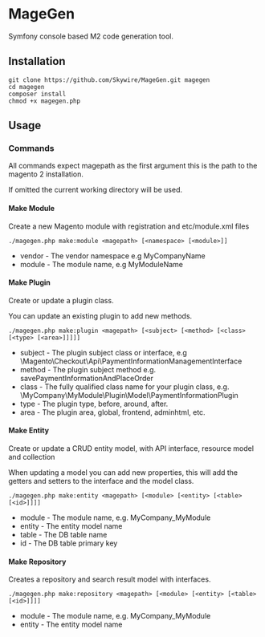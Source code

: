 # MageGen

Symfony console based M2 code generation tool.

## Installation

```
git clone https://github.com/Skywire/MageGen.git magegen
cd magegen
composer install
chmod +x magegen.php
```

## Usage

### Commands

All commands expect magepath as the first argument this is the path to the magento 2 installation.

If omitted the current working directory will be used.

#### Make Module

Create a new Magento module with registration and etc/module.xml files

`./magegen.php make:module <magepath> [<namespace> [<module>]]`

* vendor - The vendor namespace e.g MyCompanyName
* module - The module name, e.g MyModuleName

#### Make Plugin

Create or update a plugin class.

You can update an existing plugin to add new methods.

`./magegen.php make:plugin <magepath> [<subject> [<method> [<class> [<type> [<area>]]]]]`

* subject - The plugin subject class or interface, e.g \Magento\Checkout\Api\PaymentInformationManagementInterface
* method - The plugin subject method e.g. savePaymentInformationAndPlaceOrder
* class - The fully qualified class name for your plugin class, e.g.
  \MyCompany\MyModule\Plugin\Model\PaymentInformationPlugin
* type - The plugin type, before, around, after.
* area - The plugin area, global, frontend, adminhtml, etc.

#### Make Entity

Create or update a CRUD entity model, with API interface, resource model and collection

When updating a model you can add new properties, this will add the getters and setters to the interface and the model
class.

`./magegen.php make:entity <magepath> [<module> [<entity> [<table> [<id>]]]]`

* module - The module name, e.g. MyCompany_MyModule
* entity - The entity model name
* table - The DB table name
* id - The DB table primary key

#### Make Repository

Creates a repository and search result model with interfaces.

`./magegen.php make:repository <magepath> [<module> [<entity> [<table> [<id>]]]]`

* module - The module name, e.g. MyCompany_MyModule
* entity - The entity model name
